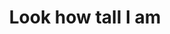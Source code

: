 ---
layout: item
raw_url: https://prdwebappstorage.blob.core.windows.net/kansaspattons/images/gallery-2009-10-18/img58723.jpg
thumb_url: https://prdwebappstorage.blob.core.windows.net/kansaspattons/images/gallery-2009-10-18/thumb_img58723.jpg
index: 6
title: Look how tall I am
---
